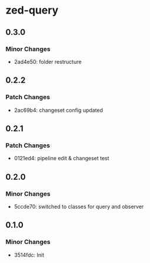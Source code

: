 # zed-query

## 0.3.0

### Minor Changes

- 2ad4e50: folder restructure

## 0.2.2

### Patch Changes

- 2ac69b4: changeset config updated

## 0.2.1

### Patch Changes

- 0121ed4: pipeline edit & changeset test

## 0.2.0

### Minor Changes

- 5ccde70: switched to classes for query and observer

## 0.1.0

### Minor Changes

- 3514fdc: Init

